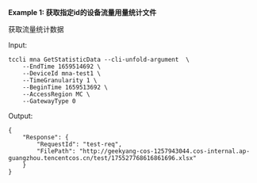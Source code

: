 **Example 1: 获取指定id的设备流量用量统计文件**

获取流量统计数据

Input: 

```
tccli mna GetStatisticData --cli-unfold-argument  \
    --EndTime 1659514692 \
    --DeviceId mna-test1 \
    --TimeGranularity 1 \
    --BeginTime 1659513692 \
    --AccessRegion MC \
    --GatewayType 0
```

Output: 
```
{
    "Response": {
        "RequestId": "test-req",
        "FilePath": "http://geekyang-cos-1257943044.cos-internal.ap-guangzhou.tencentcos.cn/test/175527768616861696.xlsx"
    }
}
```

